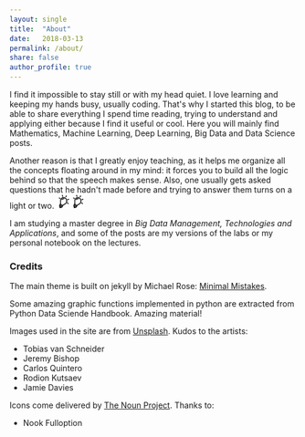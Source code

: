 ```yaml
---
layout: single
title:  "About"
date:   2018-03-13
permalink: /about/
share: false
author_profile: true
---
```


I find it impossible to stay still or with my head quiet. I love learning and keeping my hands busy, usually coding. That's why I started this blog, to be able to share everything I spend time reading, trying to understand and applying either because I find it useful or cool. Here you will mainly find Mathematics, Machine Learning, Deep Learning, Big Data and Data Science posts.

Another reason is that I greatly enjoy teaching, as it helps me organize all the concepts floating around in my mind: it forces you to build all the logic behind so that the speech makes sense. Also, one usually gets asked questions that he hadn't made before and trying to answer them turns on a light or two. <img src="/assets/images/light.png" style="width:25px;height:25px;"><img src="/assets/images/light.png" style="width:25px;height:25px;">

I am studying a master degree in *Big Data Management, Technologies and Applications*, and some of the posts are my versions of the labs or my personal notebook on the lectures.


### Credits

The main theme is built on jekyll by Michael Rose: [Minimal Mistakes](https://mademistakes.com/work/minimal-mistakes-jekyll-theme/).

Some amazing graphic functions implemented in python are extracted from Python Data Sciende Handbook. Amazing material!

Images used in the site are from [Unsplash](https://unsplash.com/). Kudos to the artists:

* Tobias van Schneider
* Jeremy Bishop
* Carlos Quintero
* Rodion Kutsaev
* Jamie Davies

Icons come delivered by [The Noun Project](https://thenounproject.com/). Thanks to:

* Nook Fulloption